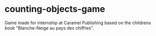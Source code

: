 # counting-objects-game
Game made for internship at Caramel Publishing based on the childrens book "Blanche-Neige au pays des chiffres".
